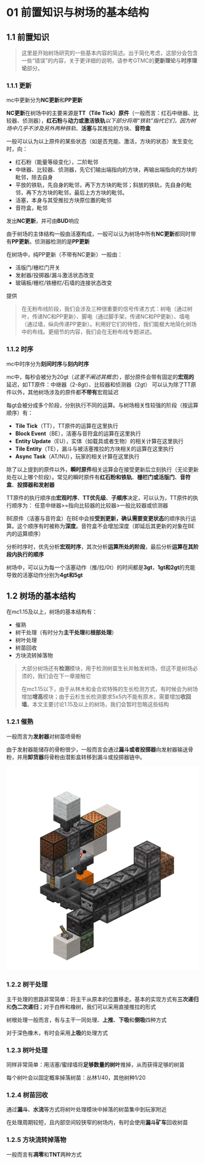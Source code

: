 # 01 前置知识与树场的基本结构

## 1.1 前置知识

>这里是开始树场研究的一些基本内容的简述。出于简化考虑，这部分会包含一些“错误”的内容，关于更详细的说明，请参考GTMC的**更新理论**与**时序理论**部分。

### 1.1.1 更新

mc中更新分为**NC更新**和**PP更新**

**NC更新**在树场中的主要来源是**TT（Tile Tick）原件**（一般而言：红石中继器、比较器、侦测器），**红石粉**与**动力或激活铁轨***以下部分将用“铁轨”指代它们，因为树场中几乎不涉及另外两种铁轨*、**活塞**与其推拉的方块、**音符盒**

一般可以认为以上原件的某些状态（如是否充能、激活，方块的状态）发生变化时，向：

- 红石粉（能量等级变化），二阶毗邻
- 中继器、比较器、侦测器，先它们输出端指向的方块，再输出端指向的方块的毗邻，除去自身
- 平放的铁轨，先自身的毗邻，再下方方块的毗邻；斜放的铁轨，先自身的毗邻，再下方方块的毗邻，最后上方方块的毗邻。
- 活塞，本身与其受推拉方块原位置的毗邻
- 音符盒，毗邻

发出**NC更新**，并可由**BUD**响应

由于树场的主体结构一般由活塞构成，一般可以认为树场中所有**NC更新**都同时带有**PP更新**。侦测器检测的是**PP更新**

在树场中，纯PP更新（不带有NC更新）一般由：

- 活版门/栅栏门开关
- 发射器/投掷器/漏斗激活状态改变
- 玻璃板/栅栏/铁栅栏/石墙的连接状态改变

提供

>在无粉布线阶段，我们会涉及三种很重要的信号传递方式：树电（通过树叶，传递NC和PP更新）、脚电（通过脚手架，传递NC和PP更新）、墙电（通过墙，纵向传递PP更新）。利用好它们的特性，我们能极大地简化树场中的布线。更细节的内容，我们会在无粉布线专题讲述。

### 1.1.2 时序

mc中时序分为**刻间时序**与**刻内时序**

mc中，每秒会被分为20gt（*这里不阐述其概念*），部分原件会带有固定的**宏观的**延迟，如TT原件：中继器（2-8gt）、比较器和侦测器（2gt）
可以认为除了TT原件以外，其他树场涉及的原件都**不带有**宏观延迟

每gt会被分成多个阶段，分别执行不同的运算。与树场相关性较强的阶段（按运算顺序）有：

- **Tile Tick**（TT），TT原件的运算在这里执行
- **Block Event**（BE），活塞与音符盒的运算在这里执行
- **Entity Update**（EU），实体（如载具或者生物）的相关计算在这里执行
- **Tile Entity**（TE），漏斗与被活塞推拉的方块相关的运算在这里执行
- **Async Task**（AT/NU），玩家的相关计算在这里执行

除了以上提到的原件以外，**瞬时原件**相关运算会在接受更新后立刻执行（无论更新处在以上哪个阶段）。常见的瞬时原件有**红石粉和铁轨**、**栅栏门或活版门**、**音符盒**、**投掷器和发射器**

TT原件的执行顺序由**宏观时序**、**TT优先级**、**子顺序**决定，可以认为，TT原件的执行顺序为：
任意中继器>=指向比较器的比较器>一般比较器或侦测器

BE原件（活塞与音符盒）在BE中会按**受到更新，确认需要变更状态**的顺序执行运算。这个顺序有时被称为**深度**。音符盒不会增加深度（即延后其更新的对象在BE内的运算顺序）

分析时序时，优先分析**宏观时序**，其次分析**运算所处的阶段**，最后分析**运算在其阶段内执行的顺序**

树场中，可以认为每一个活塞动作（推/拉/0t）的时间都是**3gt**，**1gt和2gt**的充能导致的活塞动作分别为**4gt和5gt**

## 1.2 树场的基本结构

<!-- >这部分记得加图 -->

在mc1.15及以上，树场的基本结构有：

- 催熟
- 树干处理（有时分为**主干处理**和**根部处理**）
- 树叶处理
- 树苗回收
- 方块流转掉落物

>大部分树场还有**检测**模块，用于检测树苗生长并触发树场，但这不是树场必须的，我们会在下一章接触它
>
>在mc1.15以下，由于从林木和金合欢特殊的生长检测方式，有时候会为树场增加**增高**模块；由于云杉生长检测要求5x5内不能有原木，需要增加**收回墙**。本文主要讨论1.15及以上的树场，我们会暂时忽略这些结构

### 1.2.1 催熟

一般而言为**发射器**对树苗喷骨粉

由于发射器能储存的骨粉很少，一般而言会通过**漏斗或者投掷器**向发射器输送骨粉，并用**卸货器**将骨粉由潜影盒转移到漏斗或投掷器链中。

![催熟基本结构](./img/TreeFarm_Bonemeal.png)

### 1.2.2 树干处理

主干处理的思路非常简单：将主干从原本的位置移走。基本的实现方式有**三次递归**和**伪二次递归**；对于白桦和橡树，我们可以采用直接推拉的形式

树根处理一般而言，有与主干一同处理、**上推**、**下吸**和**侧吸**四种方式

对于深色橡木，有时会采用**上吸**的处理方式

### 1.2.3 树叶处理

同样非常简单：用活塞/蜜绿墙将**足够数量的树叶**推掉，从而获得足够的树苗

每个树叶会以固定概率掉落树苗：丛林1/40，其他树种1/20

### 1.2.4 树苗回收

通过**漏斗**、**水流**等方式将树叶处理模块中掉落的树苗集中到玩家附近

在处理周期较短，且内部空间较狭窄的树场内，有时会使用**漏斗矿车**回收树苗

### 1.2.5 方块流转掉落物

一般而言有**凋零**和**TNT**两种方式
